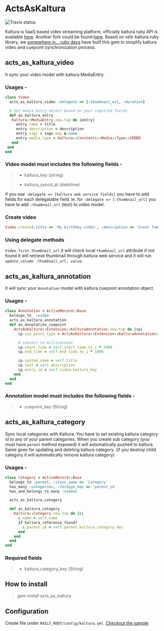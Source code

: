 # ActsAsKaltura

![Travis status](https://secure.travis-ci.org/we4tech/acts_as_kaltura.png)

Kaltura is SaaS based video streaming platform, officially kaltura ruby API is available [here](http://corp.kaltura.com/Products/Kaltura-API). Another fork could be found [here](https://github.com/Velir/kaltura-ruby).
Based on velir kaltura ruby library, we [somewhere in... ruby devs](http://www.somewherein.net) have built this gem to simplify kaltura video and cuepoint synchronization process.

## acts_as_kaltura_video

It sync your video model with kaltura MediaEntry. 
 
### Usages - 

```ruby
class Video
  acts_as_kaltura_video :delegate => [:thumbnail_url, :duration]

  # Set media entry object based on your required fields
  def as_kaltura_entry
   Kaltura::MediaEntry.new.tap do |entry|
     entry.name = title
     entry.description = description
     entry.tags = tags.map &:name
     entry.media_type = Kaltura::Constants::Media::Type::VIDEO
   end
 end
end
```
### Video model must includes the following fields - 

> * kaltura_key (string)

> * kaltura_syncd_at (datetime)

if you use `:delegate => [kaltura web service fields]` you have to add fields for each delegatable field.
ie. for `:delegate => [:thumbnail_url]` you have to add `:thumbnail_url` (text) to video model. 

### Create video 
```ruby
Video.create(:title => 'My birthday video', :description => 'Great family moments', :video_file => ..)
```

### Using delegate methods
`Video.first.thumbnail_url` it will check local `thumbnail_url` attribute if not found it will retrieve thumbnail through kaltura web service and it will run `update_column :thumbnail_url, value`.

## acts_as_kaltura_annotation

It will sync your `Annotation` model with kaltura cuepoint annotation object.

### Usages -

```ruby
class Annotation < ActiveRecord::Base
  belongs_to  :video
  acts_as_kaltura_annotation
  def as_annotation_cuepoint
    ActsAsKaltura::Extension::KalturaAnnotation.new.tap do |cp|
      cp.cue_point_type = ActsAsKaltura::Extension::KalturaAnnotation::TYPE_ANNOTATION

      # convert to milliseconds
      cp.start_time = self.start_time.to_i * 1000
      cp.end_time = self.end_time.to_i * 1000

      cp.system_name = self.title
      cp.text = self.description
      cp.entry_id = self.video.kaltura_key
    end
  end
end
```  

### Annotation model must includes the following fields -

> * cuepoint_key (String)

## acts_as_kaltura_category

Sync local categories with Kaltura. You have to set existing kaltura category id to any of your parent categories. When you create sub category (you must have `parent` method exposed) it will automatically pushed to kaltura. Same goes for updating and deleting kaltura category. (if you destroy child category it will automatically remove kaltura category)

### Usages -

```ruby
class Category < ActiveRecord::Base
  belongs_to :parent, :class_name => 'Category'
  has_many :categories, :foreign_key => 'parent_id'
  has_and_belongs_to_many :videos

  acts_as_kaltura_category

  def as_kaltura_category
    Kaltura::Category.new.tap do |c|
      c.name = self.name
      if kaltura_reference_found?
        c.parent_id = self.parent.kaltura_category_key
      end
    end
  end
end
```  


### Required fields

> * kaltura_category_key (String)

## How to install

> gem install acts_as_kaltura

## Configuration

Create file under `RAILS_ROOT/config/kaltura.yml`.
[Checkout the sample](kaltura.yml.sample)


